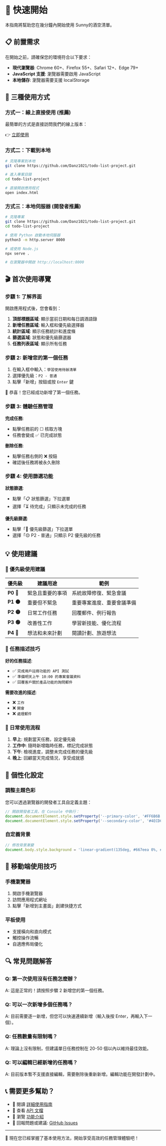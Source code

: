 # 🚀 快速開始

本指南將幫助您在幾分鐘內開始使用 Sunny的酒空清單。

## 📋 前置需求

在開始之前，請確保您的環境符合以下要求：

- **現代瀏覽器**: Chrome 60+、Firefox 55+、Safari 12+、Edge 79+
- **JavaScript 支援**: 瀏覽器需要啟用 JavaScript
- **本地儲存**: 瀏覽器需要支援 localStorage

## 🎯 三種使用方式

### 方式一：線上直接使用 (推薦)

最簡單的方式是直接訪問我們的線上版本：

👉 [立即使用](https://danz1021.github.io/todo-list-project/)

### 方式二：下載到本地

```bash
# 克隆專案到本地
git clone https://github.com/Danz1021/todo-list-project.git

# 進入專案目錄
cd todo-list-project

# 直接開啟應用程式
open index.html
```

### 方式三：本地伺服器 (開發者推薦)

```bash
# 克隆專案
git clone https://github.com/Danz1021/todo-list-project.git
cd todo-list-project

# 使用 Python 啟動本地伺服器
python3 -m http.server 8000

# 或使用 Node.js
npx serve .

# 在瀏覽器中開啟 http://localhost:8000
```

## 🎬 首次使用導覽

### 步驟 1: 了解界面

開啟應用程式後，您會看到：

1. **頂部標題區域**: 顯示當前日期和每日調酒語錄
2. **新增任務區域**: 輸入框和優先級選擇器
3. **統計區域**: 顯示任務統計和進度條
4. **篩選區域**: 狀態和優先級篩選器
5. **任務列表區域**: 顯示所有任務

### 步驟 2: 新增您的第一個任務

1. 在輸入框中輸入：`學習使用待辦清單`
2. 選擇優先級：`P2 - 普通`
3. 點擊「新增」按鈕或按 `Enter` 鍵

🎉 恭喜！您已經成功新增了第一個任務。

### 步驟 3: 體驗任務管理

**完成任務**:
- 點擊任務前的 ☐ 核取方塊
- 任務會變成 ✅ 已完成狀態

**刪除任務**:
- 點擊任務右側的 ❌ 按鈕
- 確認後任務將被永久刪除

### 步驟 4: 使用篩選功能

**狀態篩選**:
- 點擊「📋 狀態篩選」下拉選單
- 選擇「⏳ 待完成」只顯示未完成的任務

**優先級篩選**:
- 點擊「🎯 優先級篩選」下拉選單
- 選擇「🟡 P2 - 普通」只顯示 P2 優先級的任務

## 💡 使用建議

### 🎯 優先級使用建議

| 優先級 | 建議用途 | 範例 |
|--------|----------|------|
| **P0 🔴** | 緊急且重要的事項 | 系統故障修復、緊急會議 |
| **P1 🟠** | 重要但不緊急 | 重要專案進度、重要會議準備 |
| **P2 🟡** | 日常工作任務 | 回覆郵件、例行報告 |
| **P3 🟢** | 改善性工作 | 學習新技能、優化流程 |
| **P4 🔵** | 想法和未來計劃 | 閱讀計劃、旅遊想法 |

### 📝 任務描述技巧

**好的任務描述**:
- ✅ `完成用戶註冊功能的 API 測試`
- ✅ `準備明天上午 10:00 的專案會議資料`
- ✅ `回覆客戶關於產品功能的詢問郵件`

**需要改進的描述**:
- ❌ `工作`
- ❌ `開會`
- ❌ `處理郵件`

### 🔄 日常使用流程

1. **早上**: 規劃當天任務，設定優先級
2. **工作中**: 隨時新增臨時任務，標記完成狀態
3. **下午**: 檢視進度，調整未完成任務的優先級
4. **晚上**: 回顧當天完成情況，享受成就感

## 🎨 個性化設定

### 調整主題色彩

您可以透過瀏覽器的開發者工具自定義主題：

```javascript
// 開啟開發者工具，在 Console 中執行：
document.documentElement.style.setProperty('--primary-color', '#FF6B6B');
document.documentElement.style.setProperty('--secondary-color', '#4ECDC4');
```

### 自定義背景

```javascript
// 修改背景漸變
document.body.style.background = 'linear-gradient(135deg, #667eea 0%, #764ba2 100%)';
```

## 📱 移動端使用技巧

### 手機瀏覽器
1. 開啟手機瀏覽器
2. 訪問應用程式網址
3. 點擊「新增到主畫面」創建快捷方式

### 平板使用
- 支援橫向和直向模式
- 觸控操作流暢
- 自適應佈局優化

## 🔍 常見問題解答

### Q: 第一次使用沒有任務怎麼辦？
A: 這是正常的！請按照步驟 2 新增您的第一個任務。

### Q: 可以一次新增多個任務嗎？
A: 目前需要逐一新增，但您可以快速連續新增（輸入後按 Enter，再輸入下一個）。

### Q: 任務數量有限制嗎？
A: 理論上沒有限制，但建議單日任務控制在 20-50 個以內以維持最佳效能。

### Q: 可以編輯已經新增的任務嗎？
A: 目前版本暫不支援直接編輯，需要刪除後重新新增。編輯功能在開發計劃中。

## 📞 需要更多幫助？

- 📖 閱讀 [詳細使用指南](/guide/)
- 🔧 查看 [API 文檔](/api/)
- 🎯 瀏覽 [功能介紹](/features/)
- 🐛 回報問題或建議: [GitHub Issues](https://github.com/Danz1021/todo-list-project/issues)

---

🎉 現在您已經掌握了基本使用方法，開始享受高效的任務管理體驗吧！